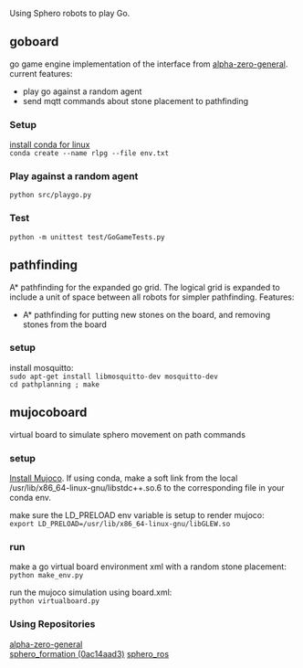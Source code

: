 Using Sphero robots to play Go.

## goboard

go game engine implementation of the interface from [alpha-zero-general](https://github.com/suragnair/alpha-zero-general).
current features:
* play go against a random agent
* send mqtt commands about stone placement to pathfinding

### Setup

[install conda for linux](https://docs.conda.io/projects/conda/en/latest/user-guide/install/linux.html)   
`conda create --name rlpg --file env.txt`

### Play against a random agent

`python src/playgo.py`

### Test
 
`python -m unittest test/GoGameTests.py`

## pathfinding

A* pathfinding for the expanded go grid. The logical grid is expanded to include a
unit of space between all robots for simpler pathfinding.
Features:
* A* pathfinding for putting new stones on the board, and removing stones from the board

### setup
install mosquitto:    
`sudo apt-get install libmosquitto-dev mosquitto-dev`    
`cd pathplanning ; make`

## mujocoboard

virtual board to simulate sphero movement on path commands

### setup

[Install Mujoco](https://blog.guptanitish.com/blog/install-mujoco/). 
If using conda, make a soft link from the local /usr/lib/x86_64-linux-gnu/libstdc++.so.6 to 
the corresponding file in your conda env.

make sure the LD_PRELOAD env variable is setup to render mujoco:     
`export LD_PRELOAD=/usr/lib/x86_64-linux-gnu/libGLEW.so`

### run
make a go virtual board environment xml with a random stone placement:    
`python make_env.py`   

run the mujoco simulation using board.xml:    
`python virtualboard.py`

### Using Repositories

[alpha-zero-general](https://github.com/suragnair/alpha-zero-general)   
[sphero_formation (0ac14aad3)](https://github.com/mkrizmancic/sphero_formation)
[sphero_ros](github.com:mmwise/sphero_ros)